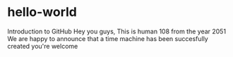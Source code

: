 # hello-world
Introduction to GitHub
Hey you guys,
This is human 108 from the year 2051
We are happy to announce that a time machine has been succesfully created
you're welcome
